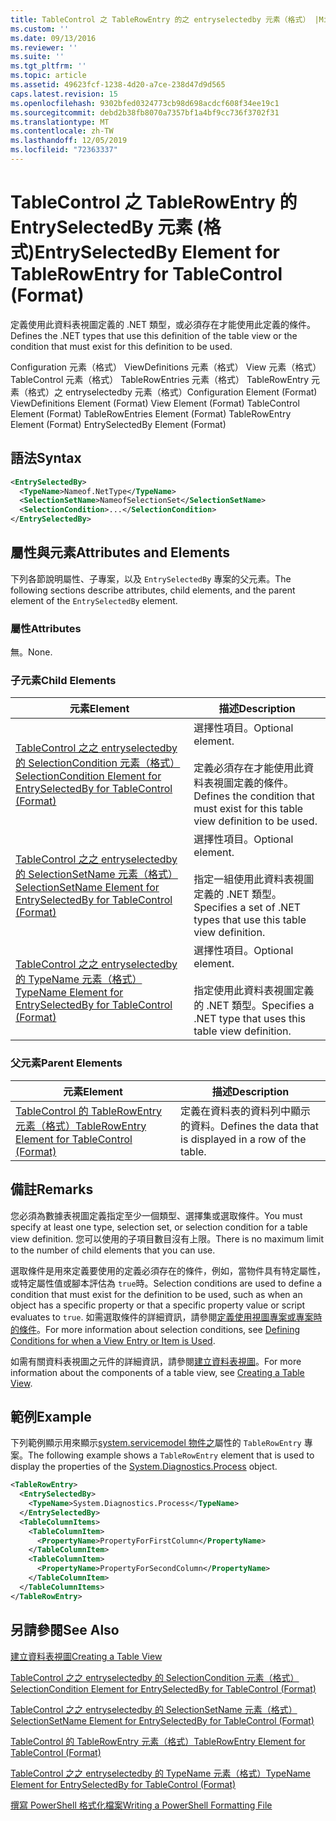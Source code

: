 ```yaml
---
title: TableControl 之 TableRowEntry 的之 entryselectedby 元素（格式） |Microsoft Docs
ms.custom: ''
ms.date: 09/13/2016
ms.reviewer: ''
ms.suite: ''
ms.tgt_pltfrm: ''
ms.topic: article
ms.assetid: 49623fcf-1238-4d20-a7ce-238d47d9d565
caps.latest.revision: 15
ms.openlocfilehash: 9302bfed0324773cb98d698acdcf608f34ee19c1
ms.sourcegitcommit: debd2b38fb8070a7357bf1a4bf9cc736f3702f31
ms.translationtype: MT
ms.contentlocale: zh-TW
ms.lasthandoff: 12/05/2019
ms.locfileid: "72363337"
---
```

# <a name="entryselectedby-element-for-tablerowentry--for-tablecontrol-format"></a><span data-ttu-id="9054b-102">TableControl 之 TableRowEntry 的 EntrySelectedBy 元素 (格式)</span><span class="sxs-lookup"><span data-stu-id="9054b-102">EntrySelectedBy Element for TableRowEntry  for TableControl (Format)</span></span>

<span data-ttu-id="9054b-103">定義使用此資料表視圖定義的 .NET 類型，或必須存在才能使用此定義的條件。</span><span class="sxs-lookup"><span data-stu-id="9054b-103">Defines the .NET types that use this definition of the table view or the condition that must exist for this definition to be used.</span></span>

<span data-ttu-id="9054b-104">Configuration 元素（格式） ViewDefinitions 元素（格式） View 元素（格式） TableControl 元素（格式） TableRowEntries 元素（格式） TableRowEntry 元素（格式）之 entryselectedby 元素（格式）</span><span class="sxs-lookup"><span data-stu-id="9054b-104">Configuration Element (Format) ViewDefinitions Element (Format) View Element (Format) TableControl Element (Format) TableRowEntries Element (Format) TableRowEntry Element (Format) EntrySelectedBy Element (Format)</span></span>

## <a name="syntax"></a><span data-ttu-id="9054b-105">語法</span><span class="sxs-lookup"><span data-stu-id="9054b-105">Syntax</span></span>

```xml
<EntrySelectedBy>
  <TypeName>Nameof.NetType</TypeName>
  <SelectionSetName>NameofSelectionSet</SelectionSetName>
  <SelectionCondition>...</SelectionCondition>
</EntrySelectedBy>
```

## <a name="attributes-and-elements"></a><span data-ttu-id="9054b-106">屬性與元素</span><span class="sxs-lookup"><span data-stu-id="9054b-106">Attributes and Elements</span></span>

<span data-ttu-id="9054b-107">下列各節說明屬性、子專案，以及 `EntrySelectedBy` 專案的父元素。</span><span class="sxs-lookup"><span data-stu-id="9054b-107">The following sections describe attributes, child elements, and the parent element of the `EntrySelectedBy` element.</span></span>

### <a name="attributes"></a><span data-ttu-id="9054b-108">屬性</span><span class="sxs-lookup"><span data-stu-id="9054b-108">Attributes</span></span>

<span data-ttu-id="9054b-109">無。</span><span class="sxs-lookup"><span data-stu-id="9054b-109">None.</span></span>

### <a name="child-elements"></a><span data-ttu-id="9054b-110">子元素</span><span class="sxs-lookup"><span data-stu-id="9054b-110">Child Elements</span></span>

|<span data-ttu-id="9054b-111">元素</span><span class="sxs-lookup"><span data-stu-id="9054b-111">Element</span></span>|<span data-ttu-id="9054b-112">描述</span><span class="sxs-lookup"><span data-stu-id="9054b-112">Description</span></span>|
|-------------|-----------------|
|[<span data-ttu-id="9054b-113">TableControl 之之 entryselectedby 的 SelectionCondition 元素（格式）</span><span class="sxs-lookup"><span data-stu-id="9054b-113">SelectionCondition Element for EntrySelectedBy for TableControl (Format)</span></span>](./selectioncondition-element-for-entryselectedby-for-tablecontrol-format.md)|<span data-ttu-id="9054b-114">選擇性項目。</span><span class="sxs-lookup"><span data-stu-id="9054b-114">Optional element.</span></span><br /><br /> <span data-ttu-id="9054b-115">定義必須存在才能使用此資料表視圖定義的條件。</span><span class="sxs-lookup"><span data-stu-id="9054b-115">Defines the condition that must exist for this table view definition to be used.</span></span>|
|[<span data-ttu-id="9054b-116">TableControl 之之 entryselectedby 的 SelectionSetName 元素（格式）</span><span class="sxs-lookup"><span data-stu-id="9054b-116">SelectionSetName Element for EntrySelectedBy for TableControl (Format)</span></span>](./selectionsetname-element-for-entryselectedby-for-tablecontrol-format.md)|<span data-ttu-id="9054b-117">選擇性項目。</span><span class="sxs-lookup"><span data-stu-id="9054b-117">Optional element.</span></span><br /><br /> <span data-ttu-id="9054b-118">指定一組使用此資料表視圖定義的 .NET 類型。</span><span class="sxs-lookup"><span data-stu-id="9054b-118">Specifies a set of .NET types that use this table view definition.</span></span>|
|[<span data-ttu-id="9054b-119">TableControl 之之 entryselectedby 的 TypeName 元素（格式）</span><span class="sxs-lookup"><span data-stu-id="9054b-119">TypeName Element for EntrySelectedBy for TableControl (Format)</span></span>](./typename-element-for-entryselectedby-for-tablecontrol-format.md)|<span data-ttu-id="9054b-120">選擇性項目。</span><span class="sxs-lookup"><span data-stu-id="9054b-120">Optional element.</span></span><br /><br /> <span data-ttu-id="9054b-121">指定使用此資料表視圖定義的 .NET 類型。</span><span class="sxs-lookup"><span data-stu-id="9054b-121">Specifies a .NET type that uses this table view definition.</span></span>|

### <a name="parent-elements"></a><span data-ttu-id="9054b-122">父元素</span><span class="sxs-lookup"><span data-stu-id="9054b-122">Parent Elements</span></span>

|<span data-ttu-id="9054b-123">元素</span><span class="sxs-lookup"><span data-stu-id="9054b-123">Element</span></span>|<span data-ttu-id="9054b-124">描述</span><span class="sxs-lookup"><span data-stu-id="9054b-124">Description</span></span>|
|-------------|-----------------|
|[<span data-ttu-id="9054b-125">TableControl 的 TableRowEntry 元素（格式）</span><span class="sxs-lookup"><span data-stu-id="9054b-125">TableRowEntry Element for TableControl (Format)</span></span>](./tablerowentry-element-for-tablerowentries-for-tablecontrol-format.md)|<span data-ttu-id="9054b-126">定義在資料表的資料列中顯示的資料。</span><span class="sxs-lookup"><span data-stu-id="9054b-126">Defines the data that is displayed in a row of the table.</span></span>|

## <a name="remarks"></a><span data-ttu-id="9054b-127">備註</span><span class="sxs-lookup"><span data-stu-id="9054b-127">Remarks</span></span>

<span data-ttu-id="9054b-128">您必須為數據表視圖定義指定至少一個類型、選擇集或選取條件。</span><span class="sxs-lookup"><span data-stu-id="9054b-128">You must specify at least one type, selection set, or selection condition for a table view definition.</span></span> <span data-ttu-id="9054b-129">您可以使用的子項目數目沒有上限。</span><span class="sxs-lookup"><span data-stu-id="9054b-129">There is no maximum limit to the number of child elements that you can use.</span></span>

<span data-ttu-id="9054b-130">選取條件是用來定義要使用的定義必須存在的條件，例如，當物件具有特定屬性，或特定屬性值或腳本評估為 `true`時。</span><span class="sxs-lookup"><span data-stu-id="9054b-130">Selection conditions are used to define a condition that must exist for the definition to be used, such as when an object has a specific property or that a specific property value or script evaluates to `true`.</span></span> <span data-ttu-id="9054b-131">如需選取條件的詳細資訊，請參閱[定義使用視圖專案或專案時的條件](./defining-conditions-for-displaying-data.md)。</span><span class="sxs-lookup"><span data-stu-id="9054b-131">For more information about selection conditions, see [Defining Conditions for when a View Entry or Item is Used](./defining-conditions-for-displaying-data.md).</span></span>

<span data-ttu-id="9054b-132">如需有關資料表視圖之元件的詳細資訊，請參閱[建立資料表視圖](./creating-a-table-view.md)。</span><span class="sxs-lookup"><span data-stu-id="9054b-132">For more information about the components of a table view, see [Creating a Table View](./creating-a-table-view.md).</span></span>

## <a name="example"></a><span data-ttu-id="9054b-133">範例</span><span class="sxs-lookup"><span data-stu-id="9054b-133">Example</span></span>

<span data-ttu-id="9054b-134">下列範例顯示用來顯示[system.servicemodel 物件之](/dotnet/api/System.Diagnostics.Process)屬性的 `TableRowEntry` 專案。</span><span class="sxs-lookup"><span data-stu-id="9054b-134">The following example shows a `TableRowEntry` element that is used to display the properties of the [System.Diagnostics.Process](/dotnet/api/System.Diagnostics.Process) object.</span></span>

```xml
<TableRowEntry>
  <EntrySelectedBy>
    <TypeName>System.Diagnostics.Process</TypeName>
  </EntrySelectedBy>
  <TableColumnItems>
    <TableColumnItem>
      <PropertyName>PropertyForFirstColumn</PropertyName>
    </TableColumnItem>
    <TableColumnItem>
      <PropertyName>PropertyForSecondColumn</PropertyName>
    </TableColumnItem>
  </TableColumnItems>
</TableRowEntry>
```

## <a name="see-also"></a><span data-ttu-id="9054b-135">另請參閱</span><span class="sxs-lookup"><span data-stu-id="9054b-135">See Also</span></span>

[<span data-ttu-id="9054b-136">建立資料表視圖</span><span class="sxs-lookup"><span data-stu-id="9054b-136">Creating a Table View</span></span>](./creating-a-table-view.md)

[<span data-ttu-id="9054b-137">TableControl 之之 entryselectedby 的 SelectionCondition 元素（格式）</span><span class="sxs-lookup"><span data-stu-id="9054b-137">SelectionCondition Element for EntrySelectedBy for TableControl (Format)</span></span>](./selectioncondition-element-for-entryselectedby-for-tablecontrol-format.md)

[<span data-ttu-id="9054b-138">TableControl 之之 entryselectedby 的 SelectionSetName 元素（格式）</span><span class="sxs-lookup"><span data-stu-id="9054b-138">SelectionSetName Element for EntrySelectedBy for TableControl (Format)</span></span>](./selectionsetname-element-for-entryselectedby-for-tablecontrol-format.md)

[<span data-ttu-id="9054b-139">TableControl 的 TableRowEntry 元素（格式）</span><span class="sxs-lookup"><span data-stu-id="9054b-139">TableRowEntry Element for TableControl (Format)</span></span>](./tablerowentry-element-for-tablerowentries-for-tablecontrol-format.md)

[<span data-ttu-id="9054b-140">TableControl 之之 entryselectedby 的 TypeName 元素（格式）</span><span class="sxs-lookup"><span data-stu-id="9054b-140">TypeName Element for EntrySelectedBy for TableControl (Format)</span></span>](./typename-element-for-entryselectedby-for-tablecontrol-format.md)

[<span data-ttu-id="9054b-141">撰寫 PowerShell 格式化檔案</span><span class="sxs-lookup"><span data-stu-id="9054b-141">Writing a PowerShell Formatting File</span></span>](./writing-a-powershell-formatting-file.md)

